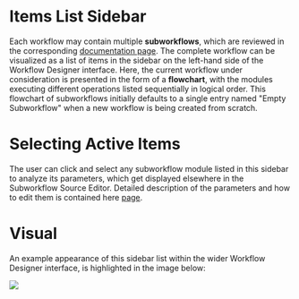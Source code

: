 # Items List Sidebar

Each workflow may contain multiple **subworkflows**, which are reviewed in the corresponding [documentation page](/workflows/data/subworkflows.md). The complete workflow can be visualized as a list of items in the sidebar on the left-hand side of the Workflow Designer interface. Here, the current workflow under consideration is presented in the form of a **flowchart**, with the modules executing different operations listed sequentially in logical order. This flowchart of subworkflows initially defaults to a single entry named "Empty Subworkflow" when a new workflow is being created from scratch.

# Selecting Active Items

The user can click and select any subworkflow module listed in this sidebar to analyze its parameters, which get displayed elsewhere in the Subworkflow Source Editor. Detailed description of the parameters and how to edit them is contained here [page](subworkflow-editor/overview.md).

# Visual

An example appearance of this sidebar list within the wider Workflow Designer interface, is highlighted in the image below:

<img src="/images/subworkflow-list.png"/>
